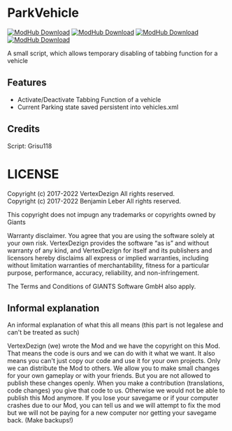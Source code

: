 # ParkVehicle

[![ModHub Download](https://img.shields.io/badge/%5BFS17%5D%20ModHub-1.0.1.0-green.svg?style=flat-square)](https://farming-simulator.com/mod.php?lang=de&country=ch&mod_id=91210&title=fs2017)
[![ModHub Download](https://img.shields.io/badge/%5BFS19%5D%20ModHub-1.1.0.0-green.svg?style=flat-square)](https://farming-simulator.com/mod.php?mod_id=125747&title=fs2019)
[![ModHub Download](https://img.shields.io/badge/%5BFS22%5D%20ModHub-1.1.0.0-blue.svg?style=flat-square)](https://farming-simulator.com/mod.php?mod_id=224816)
[![ModHub Download](https://img.shields.io/badge/%5BFS25%5D%20ModHub-1.0.0.0-green.svg?style=flat-square)](https://farming-simulator.com/mod.php?mod_id=303707)

A small script, which allows temporary disabling of tabbing function for a vehicle

## Features
* Activate/Deactivate Tabbing Function of a vehicle
* Current Parking state saved persistent into vehicles.xml

## Credits
Script: Grisu118

# LICENSE
Copyright (c) 2017-2022 VertexDezign All rights reserved.  
Copyright (c) 2017-2022 Benjamin Leber All rights reserved.

This copyright does not impugn any trademarks or copyrights owned by Giants

Warranty disclaimer. You agree that you are using the software solely at your own risk.
VertexDezign provides the software “as is” and without warranty of any kind, and VertexDezign
for itself and its publishers and licensors hereby disclaims all express or implied warranties,
including without limitation warranties of merchantability, fitness for a particular purpose,
performance, accuracy, reliability, and non-infringement.

The Terms and Conditions of GIANTS Software GmbH also apply.

## Informal explanation

An informal explanation of what this all means (this part is not legalese and can't be treated as such)

VertexDezign (we) wrote the Mod and we have the copyright on this Mod. That means the code is ours and we can
do with it what we want. It also means you can't just copy our code and use it for your own projects. 
Only we can distribute the Mod to others. We allow you to make small changes for your own gameplay or with your friends.
But you are not allowed to publish these changes openly. When you make a contribution (translations, code changes) you
give that code to us. Otherwise we would not be able to publish this Mod anymore.
If you lose your savegame or if your computer crashes due to our Mod, you can tell us and we will attempt to fix the
mod but we will not be paying for a new computer nor getting your savegame back. (Make backups!)